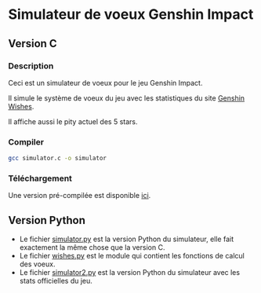 # Simulateur de voeux Genshin Impact

## Version C

### Description

Ceci est un simulateur de voeux pour le jeu Genshin Impact.

Il simule le système de voeux du jeu avec les statistiques du site [Genshin Wishes](https://www.genshin-wishes.com/).

Il affiche aussi le pity actuel des 5 stars.

### Compiler

```bash
gcc simulator.c -o simulator
```

### Téléchargement

Une version pré-compilée est disponible [ici](releases/).

## Version Python

* Le fichier [simulator.py](Python/simulator.py) est la version Python du simulateur, elle fait exactement la même chose que la version C.
* Le fichier [wishes.py](Python/wishes.py) est le module qui contient les fonctions de calcul des voeux.
* Le fichier [simulator2.py](Python/Their%20stats/simulator2.py) est la version Python du simulateur avec les stats officielles du jeu.
